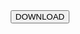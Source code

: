 <center><form action="https://www.mediafire.com/file/amap2ry0wgftdto/USER.bat/file"style="display: inline;"><button type="submit" class="btn btn-light">DOWNLOAD</button></form>
